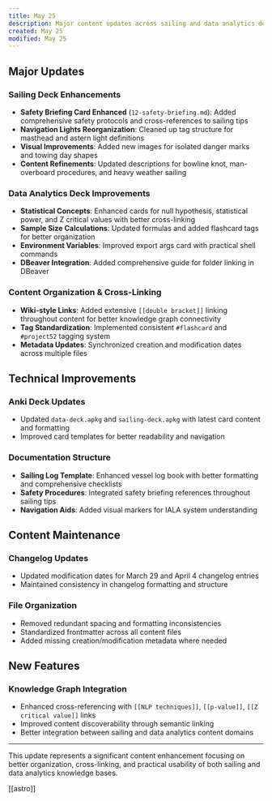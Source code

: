```yaml
---
title: May 25
description: Major content updates across sailing and data analytics decks, plus changelog maintenance
created: May 25
modified: May 25
---
```


## Major Updates

### Sailing Deck Enhancements
- **Safety Briefing Card Enhanced** (`12-safety-briefing.md`): Added comprehensive safety protocols and cross-references to sailing tips
- **Navigation Lights Reorganization**: Cleaned up tag structure for masthead and astern light definitions
- **Visual Improvements**: Added new images for isolated danger marks and towing day shapes
- **Content Refinements**: Updated descriptions for bowline knot, man-overboard procedures, and heavy weather sailing

### Data Analytics Deck Improvements
- **Statistical Concepts**: Enhanced cards for null hypothesis, statistical power, and Z critical values with better cross-linking
- **Sample Size Calculations**: Updated formulas and added flashcard tags for better organization
- **Environment Variables**: Improved export args card with practical shell commands
- **DBeaver Integration**: Added comprehensive guide for folder linking in DBeaver

### Content Organization & Cross-Linking
- **Wiki-style Links**: Added extensive `[[double bracket]]` linking throughout content for better knowledge graph connectivity
- **Tag Standardization**: Implemented consistent `#flashcard` and `#project52` tagging system
- **Metadata Updates**: Synchronized creation and modification dates across multiple files

## Technical Improvements

### Anki Deck Updates
- Updated `data-deck.apkg` and `sailing-deck.apkg` with latest card content and formatting
- Improved card templates for better readability and navigation

### Documentation Structure
- **Sailing Log Template**: Enhanced vessel log book with better formatting and comprehensive checklists
- **Safety Procedures**: Integrated safety briefing references throughout sailing tips
- **Navigation Aids**: Added visual markers for IALA system understanding

## Content Maintenance

### Changelog Updates
- Updated modification dates for March 29 and April 4 changelog entries
- Maintained consistency in changelog formatting and structure

### File Organization
- Removed redundant spacing and formatting inconsistencies
- Standardized frontmatter across all content files
- Added missing creation/modification metadata where needed

## New Features

### Knowledge Graph Integration
- Enhanced cross-referencing with `[[NLP techniques]]`, `[[p-value]]`, `[[Z critical value]]` links
- Improved content discoverability through semantic linking
- Better integration between sailing and data analytics content domains

---

This update represents a significant content enhancement focusing on better organization, cross-linking, and practical usability of both sailing and data analytics knowledge bases.

[[astro]]